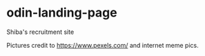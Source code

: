 # odin-landing-page

Shiba's recruitment site

Pictures credit to https://www.pexels.com/ and internet meme pics.